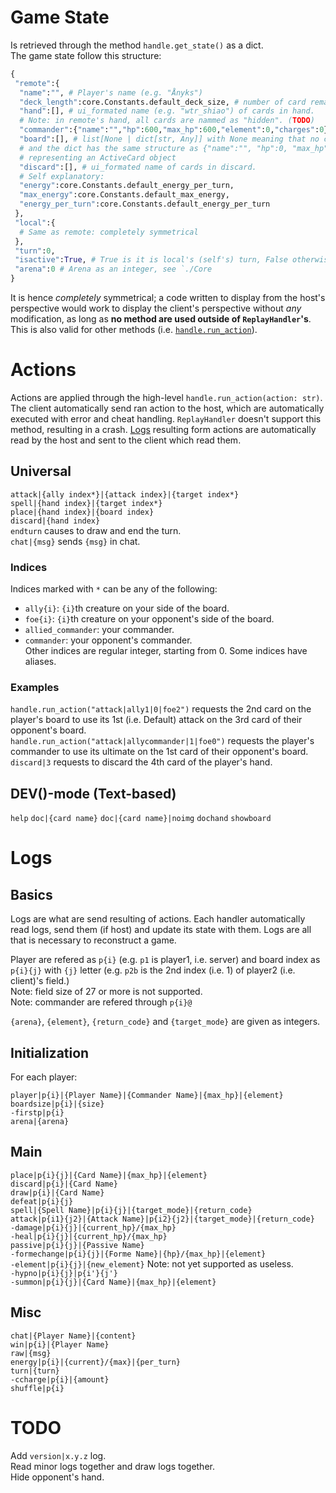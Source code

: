 # Game State
Is retrieved through the method `handle.get_state()` as a dict.\
The game state follow this structure:
```py
{
 "remote":{
  "name":"", # Player's name (e.g. "Ånyks")
  "deck_length":core.Constants.default_deck_size, # number of card remaining in deck.
  "hand":[], # ui_formated name (e.g. "wtr_shiao") of cards in hand.
  # Note: in remote's hand, all cards are nammed as "hidden". (TODO)
  "commander":{"name":"","hp":600,"max_hp":600,"element":0,"charges":0}, # Self explanatory
  "board":[], # list[None | dict[str, Any]] with None meaning that no cards are at this index,
  # and the dict has the same structure as {"name":"", "hp":0, "max_hp":0, "element":0},
  # representing an ActiveCard object
  "discard":[], # ui_formated name of cards in discard.
  # Self explanatory:
  "energy":core.Constants.default_energy_per_turn,
  "max_energy":core.Constants.default_max_energy,
  "energy_per_turn":core.Constants.default_energy_per_turn
 },
 "local":{
  # Same as remote: completely symmetrical
 },
 "turn":0,
 "isactive":True, # True is it is local's (self's) turn, False otherwise
 "arena":0 # Arena as an integer, see `./Core
}
```
It is hence *completely* symmetrical; a code written to display from the host's perspective would work to display the client's perspective without *any* modification, as long as **no method are used outside of `ReplayHandler`'s**.
This is also valid for other methods (i.e. [`handle.run_action`](#actions)).

# Actions
Actions are applied through the high-level `handle.run_action(action: str)`. The client automatically send ran action to the host, which are automatically executed with error and cheat handling. `ReplayHandler` doesn't support this method, resulting in a crash. [Logs](#logs) resulting form actions are automatically read by the host and sent to the client which read them.

## Universal
`attack|{ally index*}|{attack index}|{target index*}`\
`spell|{hand index}|{target index*}`\
`place|{hand index}|{board index}`\
`discard|{hand index}`\
`endturn` causes to draw and end the turn.\
`chat|{msg}` sends `{msg}` in chat.

### Indices
Indices marked with `*` can be any of the following:
- `ally{i}`: `{i}`th creature on your side of the board.
- `foe{i}`: `{i}`th creature on your opponent's side of the board.
- `allied_commander`: your commander.
- `commander`: your opponent's commander.\
Other indices are regular integer, starting from 0. Some indices have aliases.

### Examples
`handle.run_action("attack|ally1|0|foe2")`
requests the 2nd card on the player's board to use its 1st (i.e. Default) attack on the 3rd card of their opponent's board.\
`handle.run_action("attack|allycommander|1|foe0")`
requests the player's commander to use its ultimate on the 1st card of their opponent's board.\
`discard|3` requests to discard the 4th card of the player's hand.

## DEV()-mode (Text-based)
`help`
`doc|{card name}`
`doc|{card name}|noimg`
`dochand`
`showboard`

# Logs
## Basics
Logs are what are send resulting of actions. Each handler automatically read logs, send them (if host) and update its state with them. Logs are all that is necessary to reconstruct a game.

Player are refered as `p{i}` (e.g. `p1` is player1, i.e. server) and board index as `p{i}{j}` with `{j}` letter (e.g. `p2b` is the 2nd index (i.e. 1) of player2 (i.e. client)'s field.)\
Note: field size of 27 or more is not supported.\
Note: commander are refered through `p{i}@`

`{arena}`, `{element}`, `{return_code}` and `{target_mode}` are given as integers.

## Initialization
For each player:

`player|p{i}|{Player Name}|{Commander Name}|{max_hp}|{element}`\
`boardsize|p{i}|{size}`\
`-firstp|p{i}`\
`arena|{arena}`

## Main
`place|p{i}{j}|{Card Name}|{max_hp}|{element}`\
`discard|p{i}|{Card Name}`\
`draw|p{i}|{Card Name}`\
`defeat|p{i}{j}`\
`spell|{Spell Name}|p{i}{j}|{target_mode}|{return_code}`\
`attack|p{i1}{j2}|{Attack Name}|p{i2}{j2}|{target_mode}|{return_code}`\
`-damage|p{i}{j}|{current_hp}/{max_hp}`\
`-heal|p{i}{j}|{current_hp}/{max_hp}`\
`passive|p{i}{j}|{Passive Name}`\
`-formechange|p{i}{j}|{Forme Name}|{hp}/{max_hp}|{element}`\
`-element|p{i}{j}|{new_element}` Note: not yet supported as useless.\
`-hypno|p{i}{j}|p{i'}{j'}`\
`-summon|p{i}{j}|{Card Name}|{max_hp}|{element}`

## Misc
`chat|{Player Name}|{content}`\
`win|p{i}|{Player Name}`\
`raw|{msg}`\
`energy|p{i}|{current}/{max}|{per_turn}`\
`turn|{turn}`\
`-ccharge|p{i}|{amount}`\
`shuffle|p{i}`

# TODO
Add `version|x.y.z` log.\
Read minor logs together and draw logs together.\
Hide opponent's hand.
